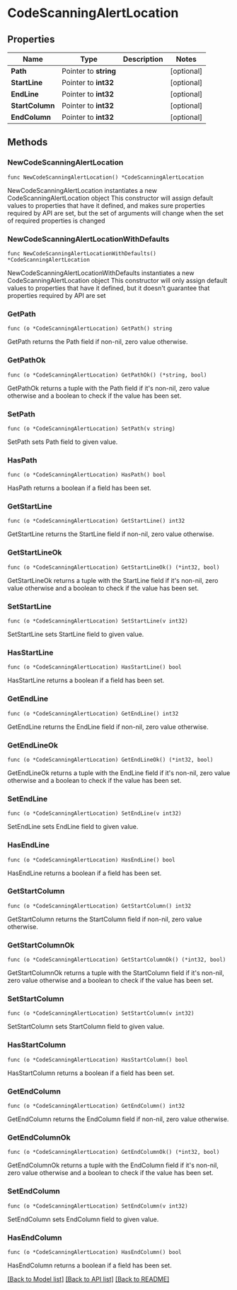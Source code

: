 # CodeScanningAlertLocation

## Properties

Name | Type | Description | Notes
------------ | ------------- | ------------- | -------------
**Path** | Pointer to **string** |  | [optional] 
**StartLine** | Pointer to **int32** |  | [optional] 
**EndLine** | Pointer to **int32** |  | [optional] 
**StartColumn** | Pointer to **int32** |  | [optional] 
**EndColumn** | Pointer to **int32** |  | [optional] 

## Methods

### NewCodeScanningAlertLocation

`func NewCodeScanningAlertLocation() *CodeScanningAlertLocation`

NewCodeScanningAlertLocation instantiates a new CodeScanningAlertLocation object
This constructor will assign default values to properties that have it defined,
and makes sure properties required by API are set, but the set of arguments
will change when the set of required properties is changed

### NewCodeScanningAlertLocationWithDefaults

`func NewCodeScanningAlertLocationWithDefaults() *CodeScanningAlertLocation`

NewCodeScanningAlertLocationWithDefaults instantiates a new CodeScanningAlertLocation object
This constructor will only assign default values to properties that have it defined,
but it doesn't guarantee that properties required by API are set

### GetPath

`func (o *CodeScanningAlertLocation) GetPath() string`

GetPath returns the Path field if non-nil, zero value otherwise.

### GetPathOk

`func (o *CodeScanningAlertLocation) GetPathOk() (*string, bool)`

GetPathOk returns a tuple with the Path field if it's non-nil, zero value otherwise
and a boolean to check if the value has been set.

### SetPath

`func (o *CodeScanningAlertLocation) SetPath(v string)`

SetPath sets Path field to given value.

### HasPath

`func (o *CodeScanningAlertLocation) HasPath() bool`

HasPath returns a boolean if a field has been set.

### GetStartLine

`func (o *CodeScanningAlertLocation) GetStartLine() int32`

GetStartLine returns the StartLine field if non-nil, zero value otherwise.

### GetStartLineOk

`func (o *CodeScanningAlertLocation) GetStartLineOk() (*int32, bool)`

GetStartLineOk returns a tuple with the StartLine field if it's non-nil, zero value otherwise
and a boolean to check if the value has been set.

### SetStartLine

`func (o *CodeScanningAlertLocation) SetStartLine(v int32)`

SetStartLine sets StartLine field to given value.

### HasStartLine

`func (o *CodeScanningAlertLocation) HasStartLine() bool`

HasStartLine returns a boolean if a field has been set.

### GetEndLine

`func (o *CodeScanningAlertLocation) GetEndLine() int32`

GetEndLine returns the EndLine field if non-nil, zero value otherwise.

### GetEndLineOk

`func (o *CodeScanningAlertLocation) GetEndLineOk() (*int32, bool)`

GetEndLineOk returns a tuple with the EndLine field if it's non-nil, zero value otherwise
and a boolean to check if the value has been set.

### SetEndLine

`func (o *CodeScanningAlertLocation) SetEndLine(v int32)`

SetEndLine sets EndLine field to given value.

### HasEndLine

`func (o *CodeScanningAlertLocation) HasEndLine() bool`

HasEndLine returns a boolean if a field has been set.

### GetStartColumn

`func (o *CodeScanningAlertLocation) GetStartColumn() int32`

GetStartColumn returns the StartColumn field if non-nil, zero value otherwise.

### GetStartColumnOk

`func (o *CodeScanningAlertLocation) GetStartColumnOk() (*int32, bool)`

GetStartColumnOk returns a tuple with the StartColumn field if it's non-nil, zero value otherwise
and a boolean to check if the value has been set.

### SetStartColumn

`func (o *CodeScanningAlertLocation) SetStartColumn(v int32)`

SetStartColumn sets StartColumn field to given value.

### HasStartColumn

`func (o *CodeScanningAlertLocation) HasStartColumn() bool`

HasStartColumn returns a boolean if a field has been set.

### GetEndColumn

`func (o *CodeScanningAlertLocation) GetEndColumn() int32`

GetEndColumn returns the EndColumn field if non-nil, zero value otherwise.

### GetEndColumnOk

`func (o *CodeScanningAlertLocation) GetEndColumnOk() (*int32, bool)`

GetEndColumnOk returns a tuple with the EndColumn field if it's non-nil, zero value otherwise
and a boolean to check if the value has been set.

### SetEndColumn

`func (o *CodeScanningAlertLocation) SetEndColumn(v int32)`

SetEndColumn sets EndColumn field to given value.

### HasEndColumn

`func (o *CodeScanningAlertLocation) HasEndColumn() bool`

HasEndColumn returns a boolean if a field has been set.


[[Back to Model list]](../README.md#documentation-for-models) [[Back to API list]](../README.md#documentation-for-api-endpoints) [[Back to README]](../README.md)


